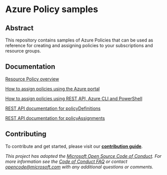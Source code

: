 # Azure Policy samples

## Abstract
This repository contains samples of Azure Policies that can be used as reference for creating and assigning policies to your subscriptions and resource groups.

## Documentation

[Resource Policy overview](https://docs.microsoft.com/en-us/azure/azure-resource-manager/resource-manager-policy)

[How to assign policies using the Azure portal](https://docs.microsoft.com/en-us/azure/azure-resource-manager/resource-manager-policy-portal)

[How to assign policies using REST API, Azure CLI and PowerShell](https://docs.microsoft.com/en-us/azure/azure-resource-manager/resource-manager-policy-create-assign)

[REST API documentation for policyDefinitions](https://docs.microsoft.com/en-us/rest/api/resources/policydefinitions)

[REST API documentation for policyAssignments](https://docs.microsoft.com/en-us/rest/api/resources/policyassignments)

## Contributing

To contribute and get started, please visit our [**contribution guide**](./1-contribution-guide/README.md#contribution-guide).

*This project has adopted the [Microsoft Open Source Code of Conduct](https://opensource.microsoft.com/codeofconduct/). For more information see the [Code of Conduct FAQ](https://opensource.microsoft.com/codeofconduct/faq/) or contact [opencode@microsoft.com](mailto:opencode@microsoft.com) with any additional questions or comments.*